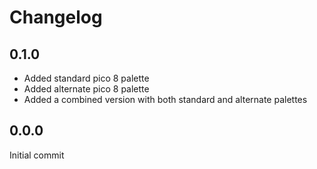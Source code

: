 # Changelog

## 0.1.0
- Added standard pico 8 palette
- Added alternate pico 8 palette
- Added a combined version with both standard and alternate palettes

## 0.0.0
Initial commit
